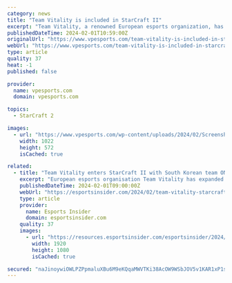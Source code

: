 ```yaml
---
category: news
title: "Team Vitality is included in StarCraft II"
excerpt: "Team Vitality, a renowned European esports organization, has successfully ventured into the world of StarCraft II by forming a strategic alliance with ONSYDE, a prominent South Korean team."
publishedDateTime: 2024-02-01T10:59:00Z
originalUrl: "https://www.vpesports.com/team-vitality-is-included-in-starcraft-ii"
webUrl: "https://www.vpesports.com/team-vitality-is-included-in-starcraft-ii"
type: article
quality: 37
heat: -1
published: false

provider:
  name: vpesports.com
  domain: vpesports.com

topics:
  - StarCraft 2

images:
  - url: "https://www.vpesports.com/wp-content/uploads/2024/02/Screenshot_4.png"
    width: 1022
    height: 572
    isCached: true

related:
  - title: "Team Vitality enters StarCraft II with South Korean team ONSYDE"
    excerpt: "European esports organisation Team Vitality has expanded into StarCraft II through a strategic partnership with South Korean team ONSYDE. As a result of the collaboration, Team Vitlaty’s new roster will have its commercial partners Tezos,"
    publishedDateTime: 2024-02-01T09:00:00Z
    webUrl: "https://esportsinsider.com/2024/02/team-vitality-starcraft-2-south-korean-team-onsyde"
    type: article
    provider:
      name: Esports Insider
      domain: esportsinsider.com
    quality: 37
    images:
      - url: "https://resources.esportsinsider.com/esportsinsider/2024/02/16x9_Welcome_CS2.jpg"
        width: 1920
        height: 1080
        isCached: true

secured: "naJinoywiOWLPZPpmaluXBu6M9eKQqaMWVTKi38AcOW9WSbJOV5v1KAR1xP1sDHMsahgH6lkrVi/UrfJvUz8JK/raE4PfGxFeaEEf1dU92JbLT+yFjSdJ3pTX0dZUxNNMMN8eyxrk3i9OCT7s0eD8OY6g08+OXHlgKleY/vzgFU2YKXUailFA7bzM6CI5uw/VtTOPTwb4pfxXNMEVk/WhHjH5I8Kq5F1vBU/WfLlLQRvAM+duCMrMOHPIFYtFuYAPZgr+nx1oaSKb9somdj/PjjmKd+XOmYOwswvzWhLTC31U+uixddEjzu2F5D9lQxVPRofxr6Kv5gG+FUv2G7C33RS1iQ/cYFsu0zk9BBgrfw=;jgBPAAt2GX66xP6CWQzZPw=="
---
```


